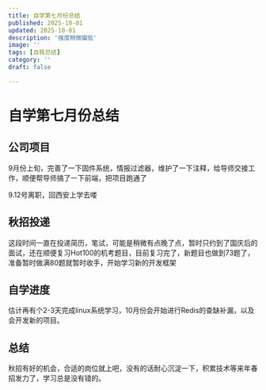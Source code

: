 ```yaml
---
title: 自学第七月份总结
published: 2025-10-01
updated: 2025-10-01
description: '强度稍微偏低'
image: ''
tags: [自我总结]
category: ''
draft: false 

---
```


# 自学第七月份总结



## 公司项目

9月份上旬，完善了一下固件系统，情报过滤器，维护了一下注释，给导师交接工作，顺便帮导师搞了一下前端，把项目跑通了

9.12号离职，回西安上学去喽



## 秋招投递

这段时间一直在投递简历，笔试，可能是稍微有点晚了点，暂时只约到了国庆后的面试，还在顺便复习Hot100的机考题目，目前复习完了，新题目也做到73题了，准备暂时做满80题就暂时收手，开始学习新的开发框架



## 自学进度

估计再有个2-3天完成linux系统学习，10月份会开始进行Redis的查缺补漏，以及会开发新的项目。



## 总结

秋招有好的机会，合适的岗位就上吧，没有的话耐心沉淀一下，积累技术等来年春招发力了，学习总是没有错的。
